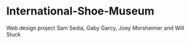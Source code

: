 # International-Shoe-Museum
Web design project
Sam Sedia, Gaby Garcy, Joey Morsheimer and Will Stuck
